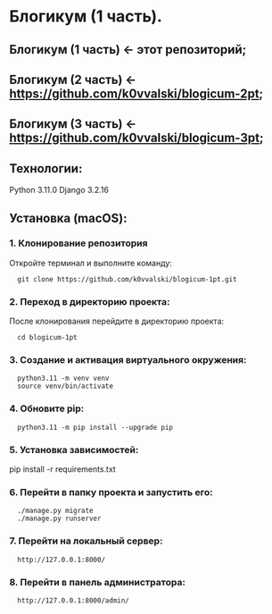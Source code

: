 # Блогикум (1 часть).
## Блогикум (1 часть) <- этот репозиторий;
## Блогикум (2 часть) <- https://github.com/k0vvalski/blogicum-2pt;
## Блогикум (3 часть) <- https://github.com/k0vvalski/blogicum-3pt;

## Технологии:
Python 3.11.0
Django 3.2.16

## Установка (macOS):
### 1. Клонирование репозитория
Откройте терминал и выполните команду: 
```
  git clone https://github.com/k0vvalski/blogicum-1pt.git
```
### 2. Переход в директорию проекта:
После клонирования перейдите в директорию проекта: 
```
  cd blogicum-1pt
```
### 3. Создание и активация виртуального окружения:
```
  python3.11 -m venv venv  
  source venv/bin/activate
```
### 4. Обновите pip:  
```
  python3.11 -m pip install --upgrade pip
```
### 5. Установка зависимостей:
  pip install -r requirements.txt  
### 6. Перейти в папку проекта и запустить его:
```
  ./manage.py migrate  
  ./manage.py runserver
```
### 7. Перейти на локальный сервер:
```
  http://127.0.0.1:8000/
```
### 8. Перейти в панель администратора:
```
  http://127.0.0.1:8000/admin/  
```

